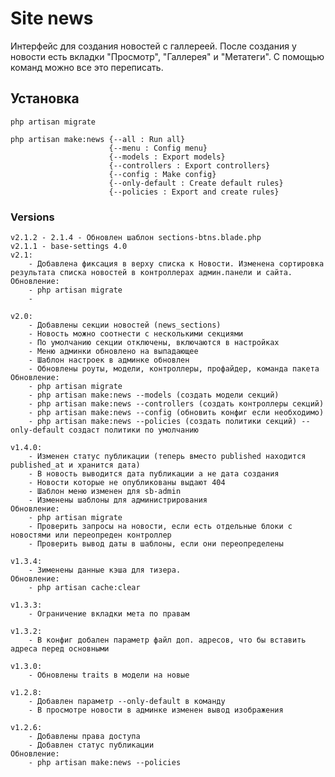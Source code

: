 # Site news

Интерфейс для создания новостей с галлереей. После создания у новости есть вкладки "Просмотр", "Галлерея" и "Метатеги". С помощью команд можно все это переписать.

## Установка

    php artisan migrate

    php artisan make:news {--all : Run all}
                          {--menu : Config menu}
                          {--models : Export models}
                          {--controllers : Export controllers}
                          {--config : Make config}
                          {--only-default : Create default rules}
                          {--policies : Export and create rules}

### Versions
    v2.1.2 - 2.1.4 - Обновлен шаблон sections-btns.blade.php
    v2.1.1 - base-settings 4.0
    v2.1: 
        - Добавлена фиксация в верху списка к Новости. Изменена сортировка результата списка новостей в контроллерах админ.панели и сайта.
    Обновление:
        - php artisan migrate
        -

    v2.0:
        - Добавлены секции новостей (news_sections)
        - Новость можно соотнести с несколькими секциями
        - По умолчанию секции отключены, включаются в настройках 
        - Меню админки обновлено на выпадающее
        - Шаблон настроек в админке обновлен
        - Обновлены роуты, модели, контроллеры, профайдер, команда пакета
    Обновление:
        - php artisan migrate
        - php artisan make:news --models (создать модели секций)
        - php artisan make:news --controllers (создать контроллеры секций)
        - php artisan make:news --config (обновить конфиг если необходимо)
        - php artisan make:news --policies (создать политики секций) --only-default создаст политики по умолчанию
        
    v1.4.0:
        - Изменен статус публикации (теперь вместо published находится published_at и хранится дата)
        - В новость выводится дата публикации а не дата создания
        - Новости которые не опубликованы выдают 404
        - Шаблон меню изменен для sb-admin
        - Изменены шаблоны для администрирования
    Обновление:
        - php artisan migrate
        - Проверить запросы на новости, если есть отдельные блоки с новостями или переопреден контроллер
        - Проверить вывод даты в шаблоны, если они переопределены
        
    v1.3.4:
        - Зименены данные кэша для тизера.
    Обновление:
        - php artisan cache:clear
    
    v1.3.3:
        - Ограничение вкладки мета по правам
        
    v1.3.2:
        - В конфиг добален параметр файл доп. адресов, что бы вставить адреса перед основными
    
    v1.3.0:
        - Обновлены traits в модели на новые
        
    v1.2.8:
        - Добавлен параметр --only-default в команду
        - В просмотре новости в админке изменен вывод изображения
    
    v1.2.6:
        - Добавлены права доступа
        - Добавлен статус публикации
    Обновление:
        - php artisan make:news --policies